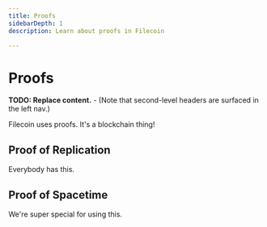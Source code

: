 ```yaml
---
title: Proofs
sidebarDepth: 1
description: Learn about proofs in Filecoin

---
```


# Proofs

**TODO: Replace content.** - (Note that second-level headers are surfaced in the left nav.) 

Filecoin uses proofs. It's a blockchain thing!

## Proof of Replication
Everybody has this.

## Proof of Spacetime
We're super special for using this.
